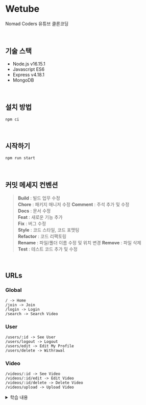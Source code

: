 # Wetube
Nomad Coders 유튜브 클론코딩

<br>

## 기술 스택
- Node.js v16.15.1
- Javascript ES6
- Express v4.18.1
- MongoDB

<br>

## 설치 방법
```
npm ci
```

<br>

## 시작하기
```
npm run start
```

<br>

## 커밋 메세지 컨벤션
> **Build** : 빌드 업무 수정     
> **Chore** : 패키지 매니저 수정
> **Comment** : 주석 추가 및 수정  
> **Docs** : 문서 수정  
> **Feat** : 새로운 기능 추가  
> **Fix** : 버그 수정  
> **Style** : 코드 스타일, 코드 포맷팅  
> **Refactor** : 코드 리팩토링  
> **Rename** : 파일/폴더 이름 수정 및 위치 변경
> **Remove** : 파일 삭제  
> **Test** : 테스트 코드 추가 및 수정  

<br>

## URLs
### Global
```
/ -> Home
/join -> Join
/login -> Login
/search -> Search Video
```

### User
``` 
/users/:id -> See User
/users/logout -> Logout
/users/edit -> Edit My Profile
/users/delete -> Withrawal
```

### Video
```
/videos/:id -> See Video
/videos/:id/edit -> Edit Video
/videos/:id/delete -> Delete Video
/videos/upload -> Upload Video
```
<details>
<summary>학습 내용</summary>
<div markdown="1">
1. 
2. 
</div>
</details>